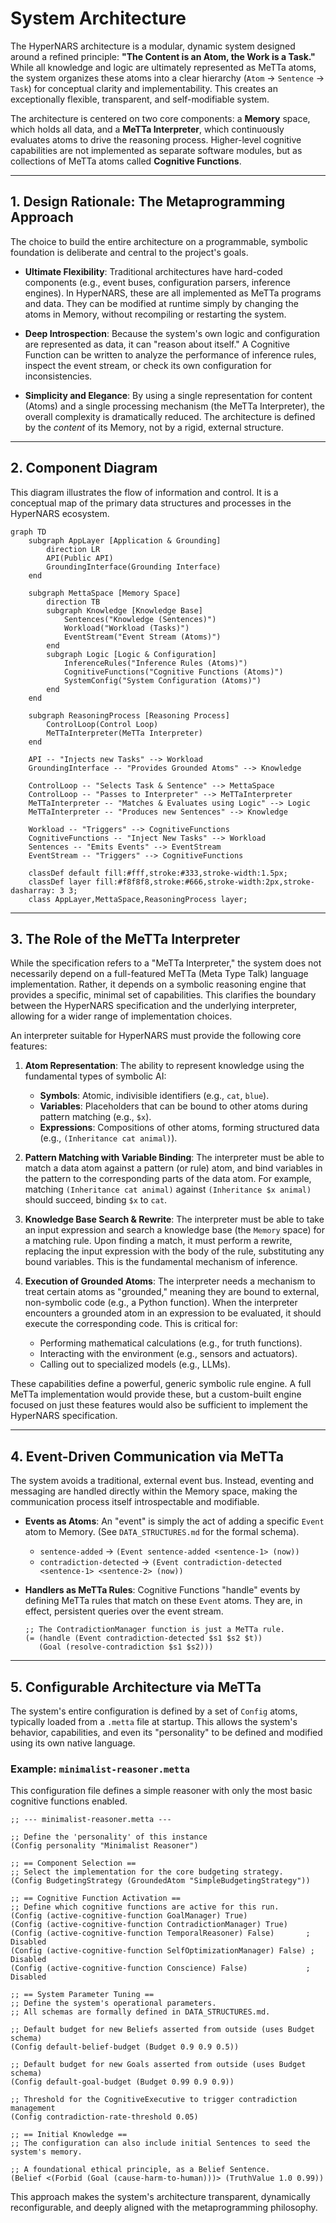 # System Architecture

The HyperNARS architecture is a modular, dynamic system designed around a refined principle: **"The Content is an Atom, the Work is a Task."** While all knowledge and logic are ultimately represented as MeTTa atoms, the system organizes these atoms into a clear hierarchy (`Atom` -> `Sentence` -> `Task`) for conceptual clarity and implementability. This creates an exceptionally flexible, transparent, and self-modifiable system.

The architecture is centered on two core components: a **Memory** space, which holds all data, and a **MeTTa Interpreter**, which continuously evaluates atoms to drive the reasoning process. Higher-level cognitive capabilities are not implemented as separate software modules, but as collections of MeTTa atoms called **Cognitive Functions**.

---

## 1. Design Rationale: The Metaprogramming Approach

The choice to build the entire architecture on a programmable, symbolic foundation is deliberate and central to the project's goals.

-   **Ultimate Flexibility**: Traditional architectures have hard-coded components (e.g., event buses, configuration parsers, inference engines). In HyperNARS, these are all implemented as MeTTa programs and data. They can be modified at runtime simply by changing the atoms in Memory, without recompiling or restarting the system.

-   **Deep Introspection**: Because the system's own logic and configuration are represented as data, it can "reason about itself." A Cognitive Function can be written to analyze the performance of inference rules, inspect the event stream, or check its own configuration for inconsistencies.

-   **Simplicity and Elegance**: By using a single representation for content (Atoms) and a single processing mechanism (the MeTTa Interpreter), the overall complexity is dramatically reduced. The architecture is defined by the *content* of its Memory, not by a rigid, external structure.

---

## 2. Component Diagram

This diagram illustrates the flow of information and control. It is a conceptual map of the primary data structures and processes in the HyperNARS ecosystem.

```mermaid
graph TD
    subgraph AppLayer [Application & Grounding]
        direction LR
        API(Public API)
        GroundingInterface(Grounding Interface)
    end

    subgraph MettaSpace [Memory Space]
        direction TB
        subgraph Knowledge [Knowledge Base]
            Sentences("Knowledge (Sentences)")
            Workload("Workload (Tasks)")
            EventStream("Event Stream (Atoms)")
        end
        subgraph Logic [Logic & Configuration]
            InferenceRules("Inference Rules (Atoms)")
            CognitiveFunctions("Cognitive Functions (Atoms)")
            SystemConfig("System Configuration (Atoms)")
        end
    end

    subgraph ReasoningProcess [Reasoning Process]
        ControlLoop(Control Loop)
        MeTTaInterpreter(MeTTa Interpreter)
    end

    API -- "Injects new Tasks" --> Workload
    GroundingInterface -- "Provides Grounded Atoms" --> Knowledge

    ControlLoop -- "Selects Task & Sentence" --> MettaSpace
    ControlLoop -- "Passes to Interpreter" --> MeTTaInterpreter
    MeTTaInterpreter -- "Matches & Evaluates using Logic" --> Logic
    MeTTaInterpreter -- "Produces new Sentences" --> Knowledge

    Workload -- "Triggers" --> CognitiveFunctions
    CognitiveFunctions -- "Inject New Tasks" --> Workload
    Sentences -- "Emits Events" --> EventStream
    EventStream -- "Triggers" --> CognitiveFunctions

    classDef default fill:#fff,stroke:#333,stroke-width:1.5px;
    classDef layer fill:#f8f8f8,stroke:#666,stroke-width:2px,stroke-dasharray: 3 3;
    class AppLayer,MettaSpace,ReasoningProcess layer;
```

---

## 3. The Role of the MeTTa Interpreter

While the specification refers to a "MeTTa Interpreter," the system does not necessarily depend on a full-featured MeTTa (Meta Type Talk) language implementation. Rather, it depends on a symbolic reasoning engine that provides a specific, minimal set of capabilities. This clarifies the boundary between the HyperNARS specification and the underlying interpreter, allowing for a wider range of implementation choices.

An interpreter suitable for HyperNARS must provide the following core features:

1.  **Atom Representation**: The ability to represent knowledge using the fundamental types of symbolic AI:
    -   **Symbols**: Atomic, indivisible identifiers (e.g., `cat`, `blue`).
    -   **Variables**: Placeholders that can be bound to other atoms during pattern matching (e.g., `$x`).
    -   **Expressions**: Compositions of other atoms, forming structured data (e.g., `(Inheritance cat animal)`).

2.  **Pattern Matching with Variable Binding**: The interpreter must be able to match a data atom against a pattern (or rule) atom, and bind variables in the pattern to the corresponding parts of the data atom. For example, matching `(Inheritance cat animal)` against `(Inheritance $x animal)` should succeed, binding `$x` to `cat`.

3.  **Knowledge Base Search & Rewrite**: The interpreter must be able to take an input expression and search a knowledge base (the `Memory` space) for a matching rule. Upon finding a match, it must perform a rewrite, replacing the input expression with the body of the rule, substituting any bound variables. This is the fundamental mechanism of inference.

4.  **Execution of Grounded Atoms**: The interpreter needs a mechanism to treat certain atoms as "grounded," meaning they are bound to external, non-symbolic code (e.g., a Python function). When the interpreter encounters a grounded atom in an expression to be evaluated, it should execute the corresponding code. This is critical for:
    -   Performing mathematical calculations (e.g., for truth functions).
    -   Interacting with the environment (e.g., sensors and actuators).
    -   Calling out to specialized models (e.g., LLMs).

These capabilities define a powerful, generic symbolic rule engine. A full MeTTa implementation would provide these, but a custom-built engine focused on just these features would also be sufficient to implement the HyperNARS specification.

---

## 4. Event-Driven Communication via MeTTa

The system avoids a traditional, external event bus. Instead, eventing and messaging are handled directly within the Memory space, making the communication process itself introspectable and modifiable.

-   **Events as Atoms**: An "event" is simply the act of adding a specific `Event` atom to Memory. (See `DATA_STRUCTURES.md` for the formal schema).
    -   `sentence-added` -> `(Event sentence-added <sentence-1> (now))`
    -   `contradiction-detected` -> `(Event contradiction-detected <sentence-1> <sentence-2> (now))`

-   **Handlers as MeTTa Rules**: Cognitive Functions "handle" events by defining MeTTa rules that match on these `Event` atoms. They are, in effect, persistent queries over the event stream.
    ```metta
    ;; The ContradictionManager function is just a MeTTa rule.
    (= (handle (Event contradiction-detected $s1 $s2 $t))
       (Goal (resolve-contradiction $s1 $s2)))
    ```

---

## 5. Configurable Architecture via MeTTa

The system's entire configuration is defined by a set of `Config` atoms, typically loaded from a `.metta` file at startup. This allows the system's behavior, capabilities, and even its "personality" to be defined and modified using its own native language.

### Example: `minimalist-reasoner.metta`

This configuration file defines a simple reasoner with only the most basic cognitive functions enabled.

```metta
;; --- minimalist-reasoner.metta ---

;; Define the 'personality' of this instance
(Config personality "Minimalist Reasoner")

;; == Component Selection ==
;; Select the implementation for the core budgeting strategy.
(Config BudgetingStrategy (GroundedAtom "SimpleBudgetingStrategy"))

;; == Cognitive Function Activation ==
;; Define which cognitive functions are active for this run.
(Config (active-cognitive-function GoalManager) True)
(Config (active-cognitive-function ContradictionManager) True)
(Config (active-cognitive-function TemporalReasoner) False)       ; Disabled
(Config (active-cognitive-function SelfOptimizationManager) False) ; Disabled
(Config (active-cognitive-function Conscience) False)             ; Disabled

;; == System Parameter Tuning ==
;; Define the system's operational parameters.
;; All schemas are formally defined in DATA_STRUCTURES.md.

;; Default budget for new Beliefs asserted from outside (uses Budget schema)
(Config default-belief-budget (Budget 0.9 0.9 0.5))

;; Default budget for new Goals asserted from outside (uses Budget schema)
(Config default-goal-budget (Budget 0.99 0.9 0.9))

;; Threshold for the CognitiveExecutive to trigger contradiction management
(Config contradiction-rate-threshold 0.05)

;; == Initial Knowledge ==
;; The configuration can also include initial Sentences to seed the system's memory.

;; A foundational ethical principle, as a Belief Sentence.
(Belief <(Forbid (Goal (cause-harm-to-human)))> (TruthValue 1.0 0.99))
```
This approach makes the system's architecture transparent, dynamically reconfigurable, and deeply aligned with the metaprogramming philosophy.
